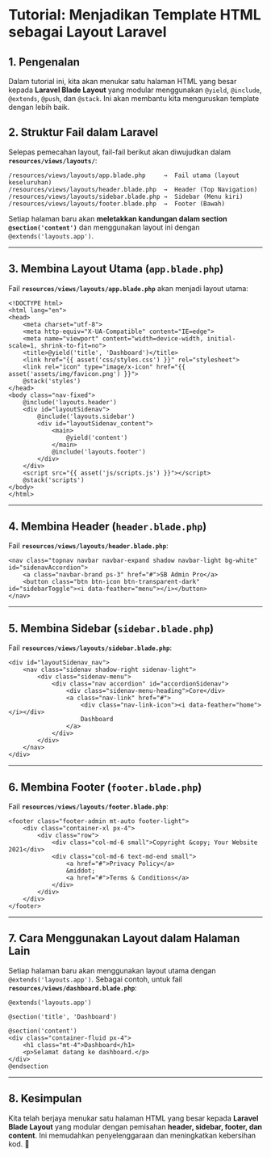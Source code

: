 # **Tutorial: Menjadikan Template HTML sebagai Layout Laravel**

## **1. Pengenalan**
Dalam tutorial ini, kita akan menukar satu halaman HTML yang besar kepada **Laravel Blade Layout** yang modular menggunakan `@yield`, `@include`, `@extends`, `@push`, dan `@stack`. Ini akan membantu kita menguruskan template dengan lebih baik.

## **2. Struktur Fail dalam Laravel**
Selepas pemecahan layout, fail-fail berikut akan diwujudkan dalam **`resources/views/layouts/`**:

```
/resources/views/layouts/app.blade.php     →  Fail utama (layout keseluruhan)
/resources/views/layouts/header.blade.php  →  Header (Top Navigation)
/resources/views/layouts/sidebar.blade.php →  Sidebar (Menu kiri)
/resources/views/layouts/footer.blade.php  →  Footer (Bawah)
```

Setiap halaman baru akan **meletakkan kandungan dalam section `@section('content')`** dan menggunakan layout ini dengan `@extends('layouts.app')`.

---

## **3. Membina Layout Utama (`app.blade.php`)**
Fail **`resources/views/layouts/app.blade.php`** akan menjadi layout utama:

```blade
<!DOCTYPE html>
<html lang="en">
<head>
    <meta charset="utf-8">
    <meta http-equiv="X-UA-Compatible" content="IE=edge">
    <meta name="viewport" content="width=device-width, initial-scale=1, shrink-to-fit=no">
    <title>@yield('title', 'Dashboard')</title>
    <link href="{{ asset('css/styles.css') }}" rel="stylesheet">
    <link rel="icon" type="image/x-icon" href="{{ asset('assets/img/favicon.png') }}">
    @stack('styles')
</head>
<body class="nav-fixed">
    @include('layouts.header')
    <div id="layoutSidenav">
        @include('layouts.sidebar')
        <div id="layoutSidenav_content">
            <main>
                @yield('content')
            </main>
            @include('layouts.footer')
        </div>
    </div>
    <script src="{{ asset('js/scripts.js') }}"></script>
    @stack('scripts')
</body>
</html>
```

---

## **4. Membina Header (`header.blade.php`)**
Fail **`resources/views/layouts/header.blade.php`**:

```blade
<nav class="topnav navbar navbar-expand shadow navbar-light bg-white" id="sidenavAccordion">
    <a class="navbar-brand ps-3" href="#">SB Admin Pro</a>
    <button class="btn btn-icon btn-transparent-dark" id="sidebarToggle"><i data-feather="menu"></i></button>
</nav>
```

---

## **5. Membina Sidebar (`sidebar.blade.php`)**
Fail **`resources/views/layouts/sidebar.blade.php`**:

```blade
<div id="layoutSidenav_nav">
    <nav class="sidenav shadow-right sidenav-light">
        <div class="sidenav-menu">
            <div class="nav accordion" id="accordionSidenav">
                <div class="sidenav-menu-heading">Core</div>
                <a class="nav-link" href="#">
                    <div class="nav-link-icon"><i data-feather="home"></i></div>
                    Dashboard
                </a>
            </div>
        </div>
    </nav>
</div>
```

---

## **6. Membina Footer (`footer.blade.php`)**
Fail **`resources/views/layouts/footer.blade.php`**:

```blade
<footer class="footer-admin mt-auto footer-light">
    <div class="container-xl px-4">
        <div class="row">
            <div class="col-md-6 small">Copyright &copy; Your Website 2021</div>
            <div class="col-md-6 text-md-end small">
                <a href="#">Privacy Policy</a>
                &middot;
                <a href="#">Terms & Conditions</a>
            </div>
        </div>
    </div>
</footer>
```

---

## **7. Cara Menggunakan Layout dalam Halaman Lain**
Setiap halaman baru akan menggunakan layout utama dengan `@extends('layouts.app')`.
Sebagai contoh, untuk fail **`resources/views/dashboard.blade.php`**:

```blade
@extends('layouts.app')

@section('title', 'Dashboard')

@section('content')
<div class="container-fluid px-4">
    <h1 class="mt-4">Dashboard</h1>
    <p>Selamat datang ke dashboard.</p>
</div>
@endsection
```

---

## **8. Kesimpulan**
Kita telah berjaya menukar satu halaman HTML yang besar kepada **Laravel Blade Layout** yang modular dengan pemisahan **header, sidebar, footer, dan content**. Ini memudahkan penyelenggaraan dan meningkatkan kebersihan kod. 🚀

